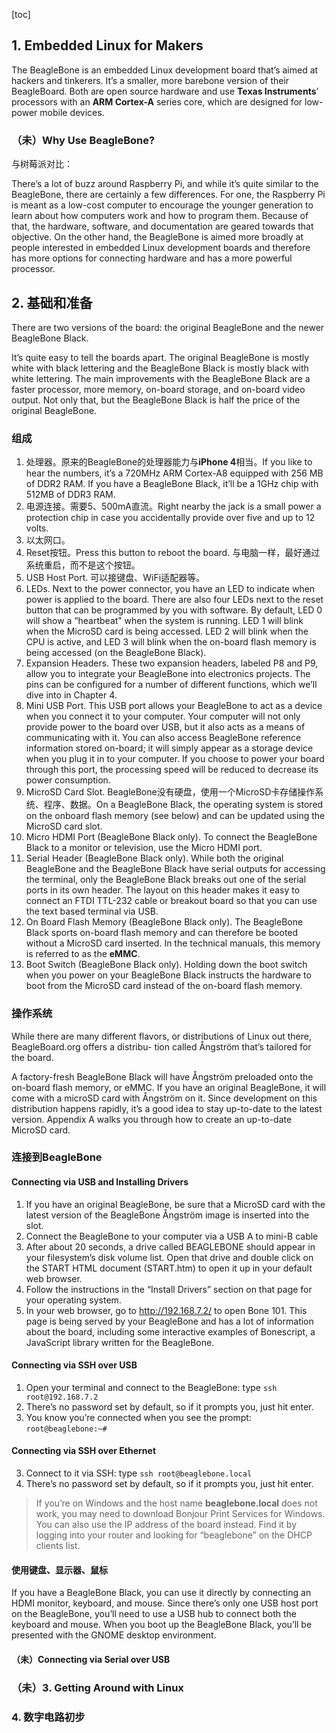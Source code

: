 [toc]

## 1. Embedded Linux for Makers

The BeagleBone is an embedded Linux development board that’s aimed at hackers and tinkerers. It’s a smaller, more barebone version of their BeagleBoard. Both are open source hardware and use **Texas Instruments**’ processors with an **ARM Cortex-A** series core, which are designed for low-power mobile devices.

### （未）Why Use BeagleBone?

与树莓派对比：

There’s a lot of buzz around Raspberry Pi, and while it’s quite similar to the BeagleBone, there are certainly a few differences. For one, the Raspberry Pi is meant as a low-cost computer to encourage the younger generation to learn about how computers work and how to program them. Because of that, the hardware, software, and documentation are geared towards that objective. On the other hand, the BeagleBone is aimed more broadly at people interested in embedded Linux development boards and therefore has more options for connecting hardware and has a more powerful processor.

## 2. 基础和准备

There are two versions of the board: the original BeagleBone and the newer BeagleBone Black.

It’s quite easy to tell the boards apart. The original BeagleBone is mostly white with black lettering and the BeagleBone Black is mostly black with white lettering. The main improvements with the BeagleBone Black are a faster processor, more memory, on-board storage, and on-board video output. Not only that, but the BeagleBone Black is half the price of the original BeagleBone.

### 组成

1. 处理器。原来的BeagleBone的处理器能力与**iPhone 4**相当。If you like to hear the numbers, it’s a 720MHz ARM Cortex-A8 equipped with 256 MB of DDR2 RAM. If you have a BeagleBone Black, it’ll be a 1GHz chip with 512MB of DDR3 RAM.
2. 电源连接。需要5、500mA直流。Right nearby the jack is a small power a protection chip in case you accidentally provide over five and up to 12 volts.
3. 以太网口。
4. Reset按钮。Press this button to reboot the board. 与电脑一样，最好通过系统重启，而不是这个按钮。
5. USB Host Port. 可以接键盘、WiFi适配器等。
6. LEDs. Next to the power connector, you have an LED to indicate when power is applied to the board. There are also four LEDs next to the reset button that can be programmed by you with software. By default, LED 0 will show a “heartbeat” when the system is running. LED 1 will blink when the MicroSD card is being accessed. LED 2 will blink when the CPU is active, and LED 3 will blink when the on-board flash memory is being accessed (on the BeagleBone Black).
7. Expansion Headers. These two expansion headers, labeled P8 and P9, allow you to integrate your BeagleBone into electronics projects. The pins can be configured for a number of different functions, which we’ll dive into in Chapter 4.
8. Mini USB Port. This USB port allows your BeagleBone to act as a device when you connect it to your computer. Your computer will not only provide power to the board over USB, but it also acts as a means of communicating with it. You can also access BeagleBone reference information stored on-board; it will simply appear as a storage device when you plug it in to your computer. If you choose to power your board through this port, the processing speed will be reduced to decrease its power consumption.
9. MicroSD Card Slot. BeagleBone没有硬盘，使用一个MicroSD卡存储操作系统、程序、数据。On a BeagleBone Black, the operating system is stored on the onboard flash memory (see below) and can be updated using the MicroSD card slot.
10. Micro HDMI Port (BeagleBone Black only). To connect the BeagleBone Black to a monitor or television, use the Micro HDMI port.
11. Serial Header (BeagleBone Black only). While both the original BeagleBone and the BeagleBone Black have serial outputs for accessing the terminal, only the BeagleBone Black breaks out one of the serial ports in its own header. The layout on this header makes it easy to connect an FTDI TTL-232 cable or breakout board so that you can use the text based terminal via USB.
12. On Board Flash Memory (BeagleBone Black only). The BeagleBone Black sports on-board flash memory and can therefore be booted without a MicroSD card inserted. In the technical manuals, this memory is referred to as the **eMMC**.
13. Boot Switch (BeagleBone Black only). Holding down the boot switch when you power on your BeagleBone Black instructs the hardware to boot from the MicroSD card instead of the on-board flash memory.

### 操作系统

While there are many different flavors, or distributions of Linux out there, BeagleBoard.org offers a distribu- tion called Ångström that’s tailored for the board.

A factory-fresh BeagleBone Black will have Ångström preloaded onto the on-board flash memory, or eMMC. If you have an original BeagleBone, it will come with a microSD card with Ångström on it. Since development on this distribution happens rapidly, it’s a good idea to stay up-to-date to the latest version. Appendix A walks you through how to create an up-to-date MicroSD card.

### 连接到BeagleBone

#### Connecting via USB and Installing Drivers


1. If you have an original BeagleBone, be sure that a MicroSD card with the latest version of the BeagleBone Ångström image is inserted into the slot.
2. Connect the BeagleBone to your computer via a USB A to mini-B cable
3. After about 20 seconds, a drive called BEAGLEBONE should appear in your filesystem’s disk volume list. Open that drive and double click on the START HTML document (START.htm) to open it up in your default web browser.
4. Follow the instructions in the “Install Drivers” section on that page for your operating system.
5. In your web browser, go to http://192.168.7.2/ to open Bone 101. This page is being served by your BeagleBone and has a lot of information about the board, including some interactive examples of Bonescript, a JavaScript library written for the BeagleBone.

#### Connecting via SSH over USB

1. Open your terminal and connect to the BeagleBone: type `ssh root@192.168.7.2`
3. There’s no password set by default, so if it prompts you, just hit enter.
4. You know you’re connected when you see the prompt: `root@beaglebone:~#`

#### Connecting via SSH over Ethernet

3. Connect to it via SSH: type `ssh root@beaglebone.local`
5. There’s no password set by default, so if it prompts you, just hit enter.

> If you’re on Windows and the host name **beaglebone.local** does not work, you may need to download Bonjour Print Services for Windows. You can also use the IP address of the board instead. Find it by logging into your router and looking for “beaglebone” on the DHCP clients list.

#### 使用键盘、显示器、鼠标

If you have a BeagleBone Black, you can use it directly by connecting an HDMI monitor, keyboard, and mouse. Since there’s only one USB host port on the BeagleBone, you’ll need to use a USB hub to connect both the keyboard and mouse. When you boot up the BeagleBone Black, you’ll be presented with the GNOME desktop environment.

#### （未）Connecting via Serial over USB

### （未）3. Getting Around with Linux

### 4. 数字电路初步

























